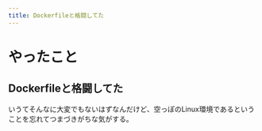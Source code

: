 ```yaml
---
title: Dockerfileと格闘してた
---
```


# やったこと

## Dockerfileと格闘してた

いうてそんなに大変でもないはずなんだけど、空っぽのLinux環境であるということを忘れてつまづきがちな気がする。
